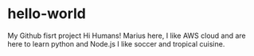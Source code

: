 # hello-world
My Github fisrt project
Hi Humans!
Marius here, I like AWS cloud and are here to learn python and Node.js
I like soccer and tropical cuisine.
